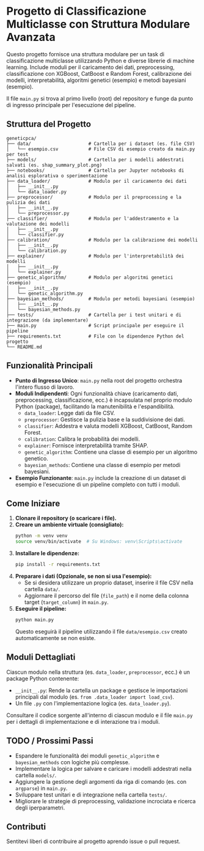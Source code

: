 # Progetto di Classificazione Multiclasse con Struttura Modulare Avanzata

Questo progetto fornisce una struttura modulare per un task di classificazione multiclasse utilizzando Python e diverse librerie di machine learning. Include moduli per il caricamento dei dati, preprocessing, classificazione con XGBoost, CatBoost e Random Forest, calibrazione dei modelli, interpretabilità, algoritmi genetici (esempio) e metodi bayesiani (esempio).

Il file `main.py` si trova al primo livello (root) del repository e funge da punto di ingresso principale per l'esecuzione del pipeline.

## Struttura del Progetto

```
geneticpca/
├── data/                     # Cartella per i dataset (es. file CSV)
│   └── esempio.csv           # File CSV di esempio creato da main.py per test
├── models/                   # Cartella per i modelli addestrati salvati (es. shap_summary_plot.png)
├── notebooks/                # Cartella per Jupyter notebooks di analisi esplorativa o sperimentazione
├── data_loader/              # Modulo per il caricamento dei dati
│   ├── __init__.py
│   └── data_loader.py
├── preprocessor/             # Modulo per il preprocessing e la pulizia dei dati
│   ├── __init__.py
│   └── preprocessor.py
├── classifier/               # Modulo per l'addestramento e la valutazione dei modelli
│   ├── __init__.py
│   └── classifier.py
├── calibration/              # Modulo per la calibrazione dei modelli
│   ├── __init__.py
│   └── calibration.py
├── explainer/                # Modulo per l'interpretabilità dei modelli
│   ├── __init__.py
│   └── explainer.py
├── genetic_algorithm/        # Modulo per algoritmi genetici (esempio)
│   ├── __init__.py
│   └── genetic_algorithm.py
├── bayesian_methods/         # Modulo per metodi bayesiani (esempio)
│   ├── __init__.py
│   └── bayesian_methods.py
├── tests/                    # Cartella per i test unitari e di integrazione (da implementare)
├── main.py                   # Script principale per eseguire il pipeline
├── requirements.txt          # File con le dipendenze Python del progetto
└── README.md                 
```

## Funzionalità Principali

- **Punto di Ingresso Unico**: `main.py` nella root del progetto orchestra l'intero flusso di lavoro.
- **Moduli Indipendenti**: Ogni funzionalità chiave (caricamento dati, preprocessing, classificazione, ecc.) è incapsulata nel proprio modulo Python (package), facilitando la manutenibilità e l'espandibilità.
    - `data_loader`: Legge dati da file CSV.
    - `preprocessor`: Gestisce la pulizia base e la suddivisione dei dati.
    - `classifier`: Addestra e valuta modelli XGBoost, CatBoost, Random Forest.
    - `calibration`: Calibra le probabilità dei modelli.
    - `explainer`: Fornisce interpretabilità tramite SHAP.
    - `genetic_algorithm`: Contiene una classe di esempio per un algoritmo genetico.
    - `bayesian_methods`: Contiene una classe di esempio per metodi bayesiani.
- **Esempio Funzionante**: `main.py` include la creazione di un dataset di esempio e l'esecuzione di un pipeline completo con tutti i moduli.

## Come Iniziare

1.  **Clonare il repository (o scaricare i file).**
2.  **Creare un ambiente virtuale (consigliato):**
    ```bash
    python -m venv venv
    source venv/bin/activate  # Su Windows: venv\Scripts\activate
    ```
3.  **Installare le dipendenze:**
    ```bash
    pip install -r requirements.txt
    ```
4.  **Preparare i dati (Opzionale, se non si usa l'esempio):**
    -   Se si desidera utilizzare un proprio dataset, inserire il file CSV nella cartella `data/`.
    -   Aggiornare il percorso del file (`file_path`) e il nome della colonna target (`target_column`) in `main.py`.
5.  **Eseguire il pipeline:**
    ```bash
    python main.py
    ```
    Questo eseguirà il pipeline utilizzando il file `data/esempio.csv` creato automaticamente se non esiste.

## Moduli Dettagliati

Ciascun modulo nella struttura (es. `data_loader`, `preprocessor`, ecc.) è un package Python contenente:
-   `__init__.py`: Rende la cartella un package e gestisce le importazioni principali dal modulo (es. `from .data_loader import load_csv`).
-   Un file `.py` con l'implementazione logica (es. `data_loader.py`).

Consultare il codice sorgente all'interno di ciascun modulo e il file `main.py` per i dettagli di implementazione e di interazione tra i moduli.

## TODO / Prossimi Passi

-   Espandere le funzionalità dei moduli `genetic_algorithm` e `bayesian_methods` con logiche più complesse.
-   Implementare la logica per salvare e caricare i modelli addestrati nella cartella `models/`.
-   Aggiungere la gestione degli argomenti da riga di comando (es. con `argparse`) in `main.py`.
-   Sviluppare test unitari e di integrazione nella cartella `tests/`.
-   Migliorare le strategie di preprocessing, validazione incrociata e ricerca degli iperparametri.

## Contributi

Sentitevi liberi di contribuire al progetto aprendo issue o pull request.

